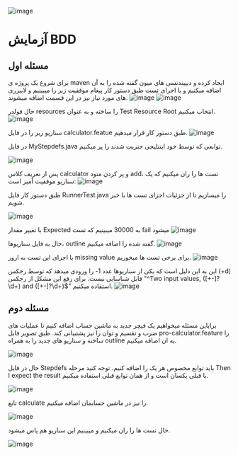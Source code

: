 ![image](https://github.com/user-attachments/assets/90e41703-6253-4a78-9f41-3cc2ed728db9)
# آزمایش BDD

## مسئله اول
برای شروع یک پروژه ی maven ایجاد کرده و دیپیندنسی های میون گفته شده را به آن اضافه میکنیم و با اجرای تست طبق دستور کار پیغام موفقیت زیر را میبینیم و لایبرری های مورد نیاز نیز در این قسمت اضافه میشوند.
![image](https://github.com/user-attachments/assets/0cdb66c1-74fe-4792-9b20-c85a5f1cb6c9)
![image](https://github.com/user-attachments/assets/81bf773c-f2cc-4edc-b38d-f61926899d6f)



حال فولدر resources را ساخته و به عنوان Test Resource Root انتخاب میکنیم.
![image](https://github.com/user-attachments/assets/068d7deb-d577-42a1-b523-a88ac6f56231)




سناریو زیر را در فایل calculator.featue طبق دستور کار قرار میدهیم.
![image](https://github.com/user-attachments/assets/51e25eb4-87ab-48c7-9920-bb03058b113c)



در فایل MyStepdefs.java توابعی که توسط خود اینتلیجی جنریت شدند را پر میکنیم.

![image](https://github.com/user-attachments/assets/054455d7-2465-4875-b78e-56ae2e962246)


پس از تعریف کلاس calculator و پر کردن متود add، تست ها را ران میکنیم که یک سناریو موفقیت آمیز است:
![image](https://github.com/user-attachments/assets/c5562f5e-b7ea-449b-844c-aec3271a80ac)


طبق دستور کار فایل RunnerTest.java را میسازیم تا از جزئیات اجزای تست ها با خبر شویم.

![image](https://github.com/user-attachments/assets/ba27075d-a913-4f40-9ce9-1dba3ce2cf12)


با تغییر مقدار Expected به 30000 میبینیم که تست fail میشود
![image](https://github.com/user-attachments/assets/1cef5179-e63e-418f-bfb6-31fd4aebf5de)

حال به فایل سناریوها، outline گفته شده را اضافه میکنیم.
![image](https://github.com/user-attachments/assets/e0130d00-984f-4408-9601-2001a7499425)

با اجرای این تست به ارور missing value برای برخی تست ها میخوریم.
![image](https://github.com/user-attachments/assets/879abe72-c013-4261-b994-c0c94a550d09)

این به این دلیل است که یکی از سناریوها عدد 1- را ورودی میدهد که توسط رجکس (+d\) قابل شناسایی نیست. برای رفع این مشکل از رجکس "^Two input values, ([+-]?\\d+) and ([+-]?\\d+)$" استفاده میکنیم.
![image](https://github.com/user-attachments/assets/5717bd9f-e9b6-4a21-859a-e59c19d3729d)


## مسئله دوم
برایاین مسئله میخواهیم یک فیچر جدید به ماشین حساب اضافه کنیم تا عملیات های ضرب و تقسیم و توان را نیز پشتیبانی کند.
طبق تصویر فایل pro-calculator.feature را ساخته و سناریو های جدید را به همراه outline به ان اضافه میکنیم.

![image](https://github.com/user-attachments/assets/9327dc7f-89e6-41a3-b78b-cea8a8575ec9)


حال در فایل Stepdefs باید توابع مخصوص هر یک را اضافه کنیم. توجه کنید مرحله Then I expect the result با قبلی یکسان است و از همان توابع قبلی استفاده میکنیم.

![image](https://github.com/user-attachments/assets/eaec1a21-f26e-4e2f-9fc6-b12c7db5ab9e)

 تابع calculate را نیز در ماشین حسابمان اضافه میکنیم.

![image](https://github.com/user-attachments/assets/a048a675-53b7-4d0a-8f78-ef24482fa2bf)



حال تست ها را ران میکنیم و میبینیم این سناریو هم پاس میشود.

![image](https://github.com/user-attachments/assets/877fd581-bae7-4a86-9d37-e75df0eaecb6)


